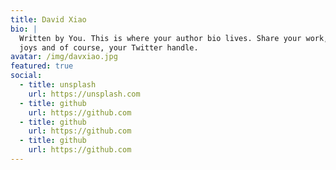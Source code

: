 ```yaml
---
title: David Xiao
bio: |
  Written by You. This is where your author bio lives. Share your work, your
  joys and of course, your Twitter handle.
avatar: /img/davxiao.jpg
featured: true
social:
  - title: unsplash
    url: https://unsplash.com
  - title: github
    url: https://github.com
  - title: github
    url: https://github.com
  - title: github
    url: https://github.com
---
```

